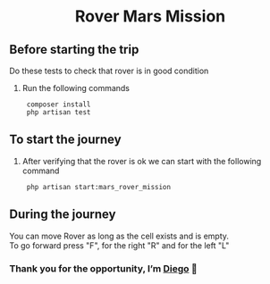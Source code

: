 <h1 align="center">Rover Mars Mission</h1> 

## Before starting the trip

Do these tests to check that rover is in good condition
1. Run the following commands

        composer install
        php artisan test

## To start the journey

1. After verifying that the rover is ok we can start with the following command


        php artisan start:mars_rover_mission

## During the journey

You can move Rover as long as the cell exists and is empty. 
<br> To go forward press "F", for the right "R" and for the 
left "L"



<h3 align=”center”>
   Thank you for the opportunity, I’m <a href=”https://www.linkedin.com/in/diego-rodr%C3%ADguez-molina-319115176/" target=”_blank” 
rel=”noreferrer”>Diego</a> 👋
</h3>
